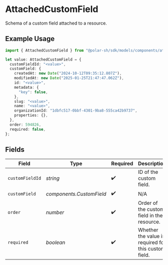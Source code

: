 # AttachedCustomField

Schema of a custom field attached to a resource.

## Example Usage

```typescript
import { AttachedCustomField } from "@polar-sh/sdk/models/components/attachedcustomfield.js";

let value: AttachedCustomField = {
  customFieldId: "<value>",
  customField: {
    createdAt: new Date("2024-10-12T09:35:12.807Z"),
    modifiedAt: new Date("2025-01-25T21:47:47.062Z"),
    id: "<value>",
    metadata: {
      "key": false,
    },
    slug: "<value>",
    name: "<value>",
    organizationId: "1dbfc517-0bbf-4301-9ba8-555ca42b9737",
    properties: {},
  },
  order: 594826,
  required: false,
};
```

## Fields

| Field                                                | Type                                                 | Required                                             | Description                                          |
| ---------------------------------------------------- | ---------------------------------------------------- | ---------------------------------------------------- | ---------------------------------------------------- |
| `customFieldId`                                      | *string*                                             | :heavy_check_mark:                                   | ID of the custom field.                              |
| `customField`                                        | *components.CustomField*                             | :heavy_check_mark:                                   | N/A                                                  |
| `order`                                              | *number*                                             | :heavy_check_mark:                                   | Order of the custom field in the resource.           |
| `required`                                           | *boolean*                                            | :heavy_check_mark:                                   | Whether the value is required for this custom field. |